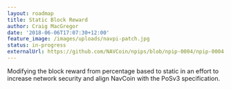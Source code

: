 ```yaml
---
layout: roadmap
title: Static Block Reward
author: Craig MacGregor
date: '2018-06-06T17:07:30+12:00'
feature_image: /images/uploads/navpi-patch.jpg
status: in-progress
externalUrl: https://github.com/NAVCoin/npips/blob/npip-0004/npip-0004.mediawiki
---
```


Modifying the block reward from percentage based to static in an effort to increase network&nbsp;security and align NavCoin with the PoSv3&nbsp;specification.  
